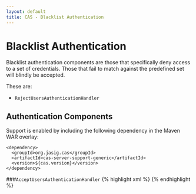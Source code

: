 ```yaml
---
layout: default
title: CAS - Blacklist Authentication
---
```


# Blacklist Authentication
Blacklist authentication components are those that specifically deny access to a set of credentials. Those that fail to match against the predefined set will blindly be accepted.
 
These are:
* `RejectUsersAuthenticationHandler`


## Authentication Components
Support is enabled by including the following dependency in the Maven WAR overlay:

    <dependency>
      <groupId>org.jasig.cas</groupId>
      <artifactId>cas-server-support-generic</artifactId>
      <version>${cas.version}</version>
    </dependency>


###`AcceptUsersAuthenticationHandler`
{% highlight xml %}
<bean class="org.jasig.cas.adaptors.generic.RejectUsersAuthenticationHandler">
    <property name="users">
       <map>
          <entry key="scott" value="password" />
       </map>
    </property>
</bean>
{% endhighlight %}
